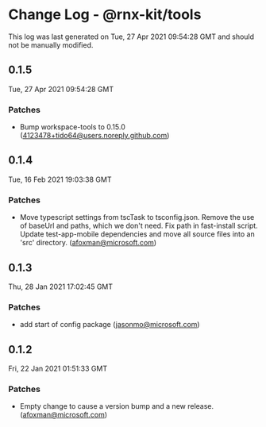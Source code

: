 # Change Log - @rnx-kit/tools

This log was last generated on Tue, 27 Apr 2021 09:54:28 GMT and should not be manually modified.

<!-- Start content -->

## 0.1.5

Tue, 27 Apr 2021 09:54:28 GMT

### Patches

- Bump workspace-tools to 0.15.0 (4123478+tido64@users.noreply.github.com)

## 0.1.4

Tue, 16 Feb 2021 19:03:38 GMT

### Patches

- Move typescript settings from tscTask to tsconfig.json. Remove the use of baseUrl and paths, which we don't need. Fix path in fast-install script. Update test-app-mobile dependencies and move all source files into an 'src' directory. (afoxman@microsoft.com)

## 0.1.3

Thu, 28 Jan 2021 17:02:45 GMT

### Patches

- add start of config package (jasonmo@microsoft.com)

## 0.1.2

Fri, 22 Jan 2021 01:51:33 GMT

### Patches

- Empty change to cause a version bump and a new release. (afoxman@microsoft.com)
